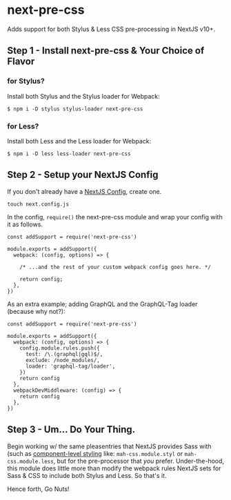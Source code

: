 # next-pre-css
Adds support for both Stylus &amp; Less CSS pre-processing in NextJS v10+.

## Step 1 - Install next-pre-css &amp; Your Choice of Flavor

### for Stylus?
Install both Stylus and the Stylus loader for Webpack:
```
$ npm i -D stylus stylus-loader next-pre-css
```

### for Less?
Install both Less and the Less loader for Webpack:
```
$ npm i -D less less-loader next-pre-css
```

## Step 2 - Setup your NextJS Config
If you don't already have a [NextJS Config](https://nextjs.org/docs/api-reference/next.config.js/introduction), create one.
```
touch next.config.js
```
In the config, `require()` the next-pre-css module and wrap your config with it as follows.
```
const addSupport = require('next-pre-css')

module.exports = addSupport({
  webpack: (config, options) => {
	
    /* ...and the rest of your custom webpack config goes here. */
		
    return config;
  },
})
```
As an extra example; adding GraphQL and the GraphQL-Tag loader (because why not?):
```
const addSupport = require('next-pre-css')

module.exports = addSupport({
  webpack: (config, options) => {
    config.module.rules.push({
      test: /\.(graphql|gql)$/,
      exclude: /node_modules/,
      loader: 'graphql-tag/loader',
    })
    return config
  },
  webpackDevMiddleware: (config) => {
    return config
  },
})
```

## Step 3 - Um... Do Your Thing.
Begin working w/ the same pleasentries that NextJS provides Sass with (such as [component-level styling](https://nextjs.org/docs/basic-features/built-in-css-support#adding-component-level-css) like: `mah-css.module.styl` or `mah-css.module.less`, but for the pre-processor that _you_ prefer. Under-the-hood, this module does little more than modify the webpack rules NextJS sets for Sass &amp; CSS to include both Stylus and Less. So that's it. 

Hence forth, Go Nuts!
